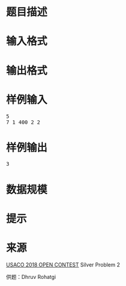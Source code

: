 

# 题目描述



# 输入格式



# 输出格式



# 样例输入


<pre>5
7 1 400 2 2
</pre>

# 样例输出


<pre>3</pre>

# 数据规模



# 提示



# 来源


<p>
<a href="http://www.usaco.org/index.php?page=open18results" target="_blank">USACO 2018 OPEN CONTEST</a> Silver Problem 2
</p>
<p>
供题：Dhruv Rohatgi
</p>
